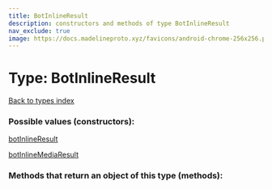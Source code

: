 ```yaml
---
title: BotInlineResult
description: constructors and methods of type BotInlineResult
nav_exclude: true
image: https://docs.madelineproto.xyz/favicons/android-chrome-256x256.png
---
```

# Type: BotInlineResult
[Back to types index](index.html)



### Possible values (constructors):

[botInlineResult](/API_docs/constructors/botInlineResult.html)  

[botInlineMediaResult](/API_docs/constructors/botInlineMediaResult.html)  



### Methods that return an object of this type (methods):




